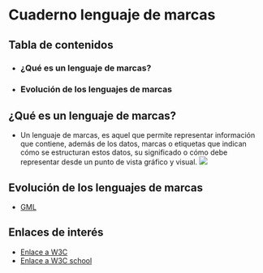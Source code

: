 # Cuaderno lenguaje de marcas
## Tabla de contenidos
* ### ¿Qué es un lenguaje de marcas?
* ### Evolución de los lenguajes de marcas
## ¿Qué es un lenguaje de marcas?
* Un lenguaje de marcas, es aquel que permite representar información que contiene, además de los datos, marcas o etiquetas que indican cómo se estructuran estos datos, su significado o cómo debe representar desde un punto de vista gráfico y visual.
![](https://universidadeuropea.com/resources/media/images/que-es-lenguaje-marca-1200x630.original.jpg)

## Evolución de los lenguajes de marcas
* [GML](GML.md)
## Enlaces de interés 
* [Enlace a W3C](https://www.w3.org/) 
* [Enlace a W3C school](https://www.w3schools.com/) 


